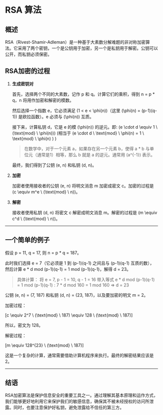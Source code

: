 # RSA 算法

## 概述

RSA（Rivest-Shamir-Adleman）是一种基于大素数分解难题的非对称加密算法。它采用了两个密钥，一个是公钥用于加密，另一个是私钥用于解密。公钥可以公开，而私钥必须保密。


## RSA加密的过程

1. **生成密钥对**

   首先，选择两个不同的大素数，记作 p 和 q。计算它们的乘积，得到 n = p * q，n 将用作加密和解密的模数。

   然后选择一个指数 e，它必须满足 \(1 < e < \phi(n)\)（这里 \(\phi(n) = (p-1)(q-1)\) 是欧拉函数）。e 必须与 \(\phi(n)\) 互质。

   接下来，计算私钥 d，它是 e 的模 \(\phi(n)\) 的逆元。即: \(e \cdot d \equiv 1 \ (\text{mod} \ \phi(n))\) (相当于 \(e \cdot d \  \text{mod} \ \phi(n) = 1 \ \text{mod} \ \phi(n) \) )
   
   >在数学中，对于一个元素 a，如果存在另一个元素 b，使得 a * b 与单位元（通常是1）相等，那么 b 就是 a 的逆元。通常用 \(a^{-1}\) 表示。
   >

   最终，我们得到了公钥 (e, n) 和私钥 (d, n)。

2. **加密**

   加密者使用接收者的公钥 (e, n) 将明文消息 m 加密成密文 c。加密的过程是 \(c \equiv m^e \ (\text{mod} \ n)\)。

3. **解密**

   接收者使用私钥 (d, n) 将密文 c 解密成明文消息 m。解密的过程是 \(m \equiv c^d \ (\text{mod} \ n)\)。

---

## 一个简单的例子

假设 p = 11, q = 17, 则 n = p * q = 187。

此时我们选择 e = 7（它必须是 1 到 (p-1)(q-1) 之间且与 (p-1)(q-1) 互质的数），然后计算 e * d mod (p-1)(q-1) = 1 mod (p-1)(q-1)，解得 d = 23。

> 具体计算：
> 将 e = 7, p - 1 = 10, q - 1 = 16 带入等式 e * d mod (p-1)(q-1) = 1 mod (p-1)(q-1) :
> 7 * d mod 160 = 1 mod 160 
> => d = 23
>

公钥 (e, n) = (7, 187) 和私钥 (d, n) = (23, 187)，以及要加密的明文 m = 2。

加密过程：

\[c \equiv 2^7 \ (\text{mod} \ 187) \equiv 128 \ (\text{mod} \ 187)\]

所以，密文为 128。

解密过程：

\[m \equiv 128^{23} \ (\text{mod} \ 187)\]

这是一个复杂的计算，通常需要借助计算机程序来执行。最终的解密结果应该是 2。

---

## 结语

RSA加密算法是保护信息安全的重要工具之一。通过理解其基本原理和运作方式，我们能够更好地利用它来保护我们的敏感信息，确保其不被未经授权的访问所泄露。同时，也要注意保护好私钥，避免泄露给不信任的第三方。

